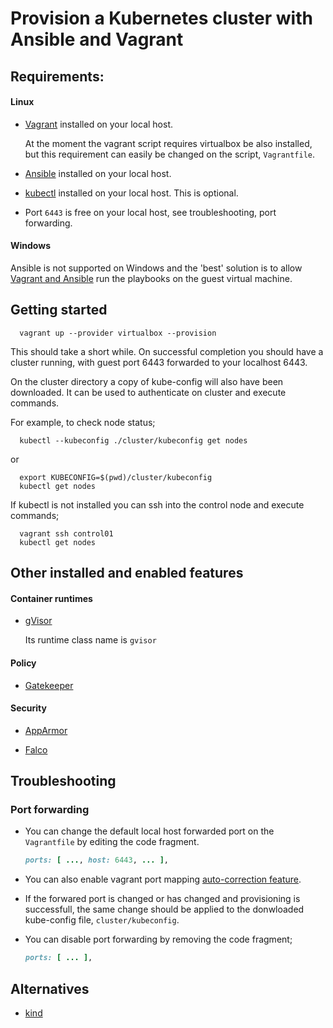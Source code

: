 Provision a Kubernetes cluster with Ansible and Vagrant
===========================================

## Requirements:

#### Linux

* [Vagrant](https://developer.hashicorp.com/vagrant/docs/installation) installed on your local host.

  At the moment the vagrant script requires virtualbox be also installed, but this requirement
  can easily be changed on the script, `Vagrantfile`.

* [Ansible](https://docs.ansible.com/ansible/latest/installation_guide/intro_installation.html) installed on your local host.

* [kubectl](https://kubernetes.io/docs/tasks/tools/install-kubectl-linux/#install-using-native-package-management) installed on your local host. This is optional.

* Port `6443` is free on your local host, see troubleshooting, port forwarding.

#### Windows

Ansible is not supported on Windows and the 'best' solution is to allow [Vagrant and Ansible](https://developer.hashicorp.com/vagrant/docs/provisioning/ansible_local) run the playbooks on the guest virtual machine.

## Getting started

```commandline
  vagrant up --provider virtualbox --provision
```

This should take a short while. On successful completion you should have a cluster running, with guest port 6443 forwarded to your localhost 6443.

On the cluster directory a copy of kube-config will also have been downloaded. It can be used to authenticate on cluster and execute commands.

For example, to check node status;

```commandline
  kubectl --kubeconfig ./cluster/kubeconfig get nodes
```

or

```commandline
  export KUBECONFIG=$(pwd)/cluster/kubeconfig
  kubectl get nodes
```

If kubectl is not installed you can ssh into the control node and execute commands;

```commandline
  vagrant ssh control01
  kubectl get nodes
```


## Other installed and enabled features

#### Container runtimes

* [gVisor](https://gvisor.dev/docs/)

  Its runtime class name is `gvisor`

#### Policy

* [Gatekeeper](https://open-policy-agent.github.io/gatekeeper/website/docs/)

#### Security

* [AppArmor](https://ubuntu.com/server/docs/security-apparmor)

* [Falco](https://falco.org/docs/)


## Troubleshooting

### Port forwarding

* You can change the default local host forwarded port on the `Vagrantfile` by editing the code fragment.

  ```ruby
  ports: [ ..., host: 6443, ... ],
  ```

* You can also enable vagrant port mapping [auto-correction feature](https://developer.hashicorp.com/vagrant/docs/networking/forwarded_ports).

* If the forwared port is changed or has changed and provisioning is successfull,
  the same change should be applied to the donwloaded kube-config file, `cluster/kubeconfig`.

* You can disable port forwarding by removing the code fragment;

  ```ruby
  ports: [ ... ],
  ```

## Alternatives

* [kind](https://github.com/kubernetes-sigs/kind)
